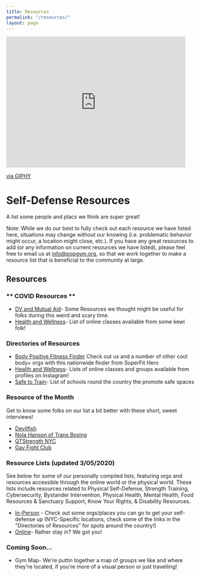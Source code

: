 ```yaml
---
title: Resources
permalink: "/resources/"
layout: page
---
```


<iframe src="https://giphy.com/embed/7L9FYvnh467YI" width="480" height="351" frameBorder="0" class="giphy-embed" allowFullScreen></iframe><p><a href="https://giphy.com/gifs/pokemon-high-five-tail-7L9FYvnh467YI">via GIPHY</a></p>
            
# Self-Defense Resources

A list some people and placs we think are super great!

Note: While we do our best to fully check out each resource we have listed here, situations may change without our knowing (i.e. problematic behavior might occur, a location might close, etc.). If you have any great resources to add (or any information on current resources we have listed), please feel free to email us at info@popgym.org, so that we work together to make a resource list that is beneficial to the community at large.


## Resources

### ** COVID Resources **

* [DV and Mutual Aid](/resources/Covid19-dv-mutual-aid.md)- Some Resources we thought might be useful for folks during this weird and scary time.
* [Health and Wellness](/resources/covid-wellness.md)- List of online classes available from some kewl folk!

### Directories of Resources
* [Body Positive Fitness Finder](https://superfithero.com/pages/body-positive-fitness-finder?utm_source=Bopo+Trainers&utm_campaign=0e473540ce-EMAIL_CAMPAIGN_2019_04_04_10_49&utm_medium=email&utm_term=0_e75c751fc6-0e473540ce-173912825&mc_cid=0e473540ce&mc_eid=56e2782185) Check out us and a number of other cool body+ orgs with this nationwide finder from SuperFit Hero
* [Health and Wellness](/resources/covid-wellness.md)- Lists of online classes and groups available from profiles on Instagram!
* [Safe to Train](http://www.safetotrain.com/)- List of schools round the country the promote safe spaces

### Resource of the Month

Get to know some folks on our list a bit better with these short, sweet interviews!
 * [Devilfish](/resmonth/devilfish-may-2019.md)
 * [Nola Hanson of Trans Boxing](/resmonth/nola-hanson-trans-boxing-august-2019.md)
 * [QTStrength NYC](/resmonth/qtstrength-interview-september-2019.md)
 * [Gay Fight Club](/resmonth/gay-fight-club-november-rotm.md)

### Resource Lists (updated 3/05/2020)

See below for some of our personally compiled lists, featuring orgs and resources accessible through the online world or the physical world. These lists include resources related to Physical Self-Defense, Strength Training, Cybersecurity, Bystander Intervention, Physical Health, Mental Health, Food Resources & Sanctuary Support, Know Your Rights, & Disability Resources.

* [In-Person](resources/irl-self-defense-resource.md) - Check out some orgs/places you can go to get your self-defense up (NYC-Specific locations, check some of the links in the "Directories of Resources" for spots around the country!)
* [Online](resources/online-self-defense-resource.md)- Rather stay in? We got you! 

### Coming Soon...

* Gym Map- We're puttin together a map of groups we like and where they're located, if you're more of a visual person or just travelling!

